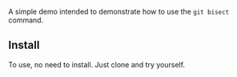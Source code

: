 A simple demo intended to demonstrate how to use the `git bisect` command.

## Install
To use, no need to install. Just clone and try yourself.

